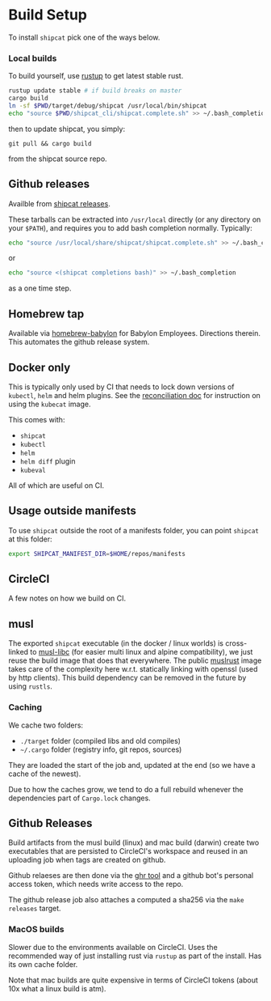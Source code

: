 # Build Setup
To install `shipcat` pick one of the ways below.

### Local builds
To build yourself, use [rustup](https://rustup.rs/) to get latest stable rust.

```sh
rustup update stable # if build breaks on master
cargo build
ln -sf $PWD/target/debug/shipcat /usr/local/bin/shipcat
echo "source $PWD/shipcat_cli/shipcat.complete.sh" >> ~/.bash_completion
```

then to update shipcat, you simply:

```
git pull && cargo build
```

from the shipcat source repo.

## Github releases
Availble from [shipcat releases](https://github.com/Babylonpartners/shipcat/releases).

These tarballs can be extracted into `/usr/local` directly (or any directory on your `$PATH`), and requires you to add bash completion normally. Typically:

```bash
echo "source /usr/local/share/shipcat/shipcat.complete.sh" >> ~/.bash_completion
```
or

```bash
echo "source <(shipcat completions bash)" >> ~/.bash_completion
```

as a one time step.

## Homebrew tap
Available via [homebrew-babylon](https://github.com/Babylonpartners/homebrew-babylon) for Babylon Employees. Directions therein. This automates the github release system.

## Docker only
This is typically only used by CI that needs to lock down versions of `kubectl`, `helm` and helm plugins. See the [reconciliation doc](./reconciliation.md) for instruction on using the `kubecat` image.

This comes with:

- `shipcat`
- `kubectl`
- `helm`
- `helm diff` plugin
- `kubeval`

All of which are useful on CI.

## Usage outside manifests
To use `shipcat` outside the root of a manifests folder, you can point `shipcat` at this folder:

```sh
export SHIPCAT_MANIFEST_DIR=$HOME/repos/manifests
```

## CircleCI
A few notes on how we build on CI.

## musl
The exported `shipcat` executable (in the docker / linux worlds) is cross-linked to [musl-libc](https://www.musl-libc.org/) (for easier multi linux and alpine compatibility), we just reuse the build image that does that everywhere. The public [muslrust](https://github.com/clux/muslrust) image takes care of the complexity here w.r.t. statically linking with openssl (used by http clients). This build dependency can be removed in the future by using `rustls`.

### Caching
We cache two folders:

- `./target` folder (compiled libs and old compiles)
- `~/.cargo` folder (registry info, git repos, sources)

They are loaded the start of the job and, updated at the end (so we have a cache of the newest).

Due to how the caches grow, we tend to do a full rebuild whenever the dependencies part of `Cargo.lock` changes.

## Github Releases
Build artifacts from the musl build (linux) and mac build (darwin) create two executables that are persisted to CircleCI's workspace and reused in an uploading job when tags are created on github.

Github relaeses are then done via the [ghr tool](https://github.com/tcnksm/ghr) and a github bot's personal access token, which needs write access to the repo.

The github release job also attaches a computed a sha256 via the `make releases` target.

### MacOS builds
Slower due to the environments available on CircleCI. Uses the recommended way of just installing rust via `rustup` as part of the install. Has its own cache folder.

Note that mac builds are quite expensive in terms of CircleCI tokens (about 10x what a linux build is atm).

